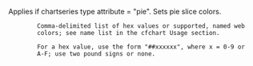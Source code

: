 Applies if chartseries type attribute = "pie". Sets pie
            slice colors.

            Comma-delimited list of hex values or supported, named web
            colors; see name list in the cfchart Usage section.

            For a hex value, use the form "##xxxxxx", where x = 0-9 or
            A-F; use two pound signs or none.